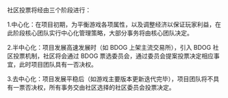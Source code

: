 社区投票将经由三个阶段进行：

1.中心化：在项目初期，为平衡游戏各项属性，以及调整经济以保证玩家利益，在此阶段核心团队实行中心化管理策略，大部分事务将由核心团队决定。

2.半中心化：项目发展高速发展时（如 BDOG 上架主流交易所），引入 BDOG 社区投票机制，社区将会通过 BDOG 票选委员会，通过委员会提案投票决定相应事宜，此时项目团队具有一否决权。

3.去中心化：项目发展平稳后（如游戏主要版本更新迭代完毕），项目团队将不具有一票否决权，所有事务交由社区选择的社区委员会投票决定。
